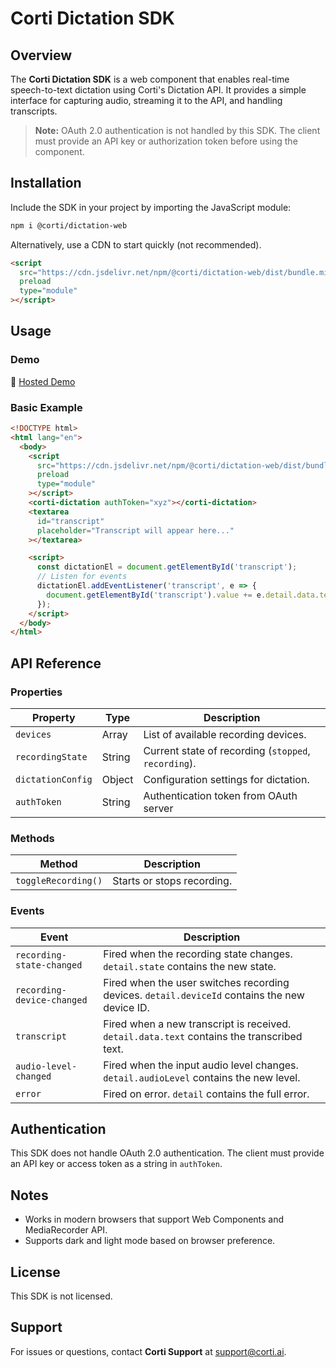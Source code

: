 # Corti Dictation SDK

## Overview

The **Corti Dictation SDK** is a web component that enables real-time speech-to-text dictation using Corti's Dictation API. It provides a simple interface for capturing audio, streaming it to the API, and handling transcripts.

> **Note:** OAuth 2.0 authentication is not handled by this SDK. The client must provide an API key or authorization token before using the component.

## Installation

Include the SDK in your project by importing the JavaScript module:

```html
npm i @corti/dictation-web
```

Alternatively, use a CDN to start quickly (not recommended).

```html
<script
  src="https://cdn.jsdelivr.net/npm/@corti/dictation-web/dist/bundle.min.js"
  preload
  type="module"
></script>
```

## Usage

### Demo

🚀 [Hosted Demo](https://codepen.io/hccullen/pen/OPJmxQR)

### Basic Example

```html
<!DOCTYPE html>
<html lang="en">
  <body>
    <script
      src="https://cdn.jsdelivr.net/npm/@corti/dictation-web/dist/bundle.min.js"
      preload
      type="module"
    ></script>
    <corti-dictation authToken="xyz"></corti-dictation>
    <textarea
      id="transcript"
      placeholder="Transcript will appear here..."
    ></textarea>

    <script>
      const dictationEl = document.getElementById('transcript');
      // Listen for events
      dictationEl.addEventListener('transcript', e => {
        document.getElementById('transcript').value += e.detail.data.text + ' ';
      });
    </script>
  </body>
</html>
```

## API Reference

### Properties

| Property          | Type   | Description                                          |
| ----------------- | ------ | ---------------------------------------------------- |
| `devices`         | Array  | List of available recording devices.                 |
| `recordingState`  | String | Current state of recording (`stopped`, `recording`). |
| `dictationConfig` | Object | Configuration settings for dictation.                |
| `authToken`       | String | Authentication token from OAuth server               |

### Methods

| Method              | Description                |
| ------------------- | -------------------------- |
| `toggleRecording()` | Starts or stops recording. |

### Events

| Event                      | Description                                                                                   |
| -------------------------- | --------------------------------------------------------------------------------------------- |
| `recording-state-changed`  | Fired when the recording state changes. `detail.state` contains the new state.                |
| `recording-device-changed` | Fired when the user switches recording devices. `detail.deviceId` contains the new device ID. |
| `transcript`               | Fired when a new transcript is received. `detail.data.text` contains the transcribed text.    |
| `audio-level-changed`      | Fired when the input audio level changes. `detail.audioLevel` contains the new level.         |
| `error`      | Fired on error. `detail` contains the full error.         |

## Authentication

This SDK does not handle OAuth 2.0 authentication. The client must provide an API key or access token as a string in `authToken`.

## Notes

- Works in modern browsers that support Web Components and MediaRecorder API.
- Supports dark and light mode based on browser preference.

## License

This SDK is not licensed.

## Support

For issues or questions, contact **Corti Support** at [support@corti.ai](mailto:support@corti.ai).
